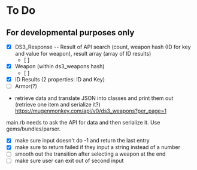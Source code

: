# To Do

## For developmental purposes only

- [x] DS3_Response -- Result of API search (count, weapon hash (ID for key and value for weapon), result array (array of ID results)
    - [ ] 
- [x] Weapon (within ds3_weapons hash)
    - [ ] 
- [x] ID Results (2 properties: ID and Key)
- [ ] Armor(?)

- retrieve data and translate JSON into classes and print them out (retrieve one item and serialize it?) 
  https://mugenmonkey.com/api/v0/ds3_weapons?per_page=1

main.rb needs to ask the API for data and then serialize it. Use gems/bundles/parser.

- [x] make sure input doesn't do -1 and return the last entry
- [x] make sure to return failed if they input a string instead of a number
- [ ] smooth out the transition after selecting a weapon at the end
- [ ] make sure user can exit out of second input
